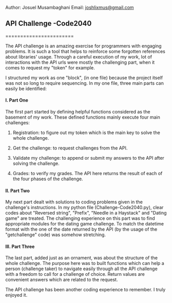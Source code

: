 Author: Josuel Musambaghani
Email: joshlixmus@gmail.com

## API Challenge -Code2040
=======================

The API challenge is an amazing exercise for programmers with engaging problems. It is such a tool that helps to reinforce some forgotten references about libraries' usage. Through a careful execution of my work, lot of interactions with the API urls were mostly the challenging part, when it comes to request my "token" for example. 

I structured my work as one "block", (in one file) because the project itself was not so long to require sequencing. In my one file, three main parts can easily be identified:

#### I. Part One

The first part started by defining helpful functions considered as the basement of my work. These defined functions mainly execute four main challenges:

1. Registration: to figure out my token which is the main key to solve the whole challenge.

2. Get the challenge: to request challenges from the API.  

3. Validate my challenge: to append or submit my answers to the API after solving the challenge.

4. Grades: to verify my grades. The API here returns the result of each of the four phases of the challenge.

#### II. Part Two

My next part dealt with solutions to coding problems given in the challenge's instructions. In my python file (Challenge-Code2040.py), clear codes about "Reversed string", "Prefix", "Needle in a Haystack" and "Dating game" are treated. The challenging experience on this part was to find appropriate modules for the dating game challenge. To match the datetime format with the one of the date returned by the API (by the usage of the "getchallenge" code) was somehow stretching.

#### III. Part Three

The last part, added just as an ornament, was about the structure of the whole challenge. The purpose here was to built functions which can help a person (challenge taker) to navigate easily through all the API challenge with a freedom to call for a challenge of choice. Return values are convenient answers which are related to the request.

The API challenge has been another coding experience to remember. I truly enjoyed it.
